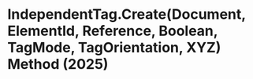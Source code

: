 # IndependentTag.Create(Document, ElementId, Reference, Boolean, TagMode, TagOrientation, XYZ) Method (2025)

﻿